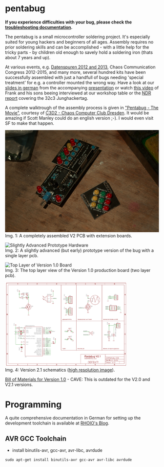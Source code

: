 pentabug
========

**If you experience difficulties with your bug, please check the [troubleshooting documentation](https://github.com/c3d2/pentabug/blob/master/troubleshooting.md).**

The pentabug is a small microcontroller soldering project. It's especially suited for young hackers and beginners of all ages. Assembly requires no prior soldering skills and can be accomplished - with a little help for the tricky parts - by children old enough to savely hold a soldering iron (thats about 7 years and up).

At various events, e.g. [Datenspuren 2012 and 2013](http://datenspuren.de "Datenspuren 2012 and 2013"), Chaos Communication Congress 2012-2015, and many more, several hundred kits have been successfully assembled with just a handfull of bugs needing 'special treatment' for e.g. a controller mounted the wrong way. Have a look at our [slides in german](/c3d2/pentabug/raw/master/doc/201210_slides_datenspuren.pdf "slides form the Datenspuren 2012 talk") from the accompanying [presentation](http://www.datenspuren.de/2012/fahrplan/events/5074.de.html "pentabug talk announcement") or watch [this video](http://www.youtube.com/watch?v=HTBhXqNR6LY "Dresdner Piratencast Folge 14 - Datenspuren") of Frank and his sons beeing interviewed at our workshop table or the [NDR report](https://www.ndr.de/fernsehen/sendungen/hamburg_journal/Kleine-Hacker-am-Werk,hamj45298.html) covering the 32c3 Junghackertag.

A complete walktrough of the assembly process is given in ["Pentabug - The Movie"](http://www.c3d2.de/news/video-pentabug-bauen.html "Pentabug - The Movie"), courtesy of [C3D2 - Chaos Computer Club Dresden](http://c3d2.de "C3D2 - Chaos Computer Club Dresden"). It would be amazing if Scott Manley could do an english version ;-). I would even visit SF to make that happen. 

![Assembled V2 PCB with extension boards](https://github.com/c3d2/pentabug/raw/master/img/assembled_v2_728x483.jpg)  
Img. 1: A completely assembled V2 PCB with extension boards.

![Slightly Advanced Prototype Hardware](https://github.com/c3d2/pentabug/raw/master/img/prototype.jpg)  
Img. 2: A slightly advanced (but early) prototype version of the bug with a single layer pcb.

![Top Layer of Version 1.0 Board](https://github.com/c3d2/pentabug/raw/master/img/board_top.png)  
Img. 3: The top layer view of the Version 1.0 production board (two layer pcb).

![Version 2.1 Schematics (Thumbnail)](https://github.com/c3d2/pentabug/raw/master/img/schematics_v2_1_thumb.png)  
Img. 4: Version 2.1 schematics ([high resolution image](https://github.com/c3d2/pentabug/raw/master/img/schematics_v2_1.png "high resolution image of schematics")).

[Bill of Materials for Version 1.0](https://github.com/c3d2/pentabug/blob/master/bom.md "bill of materials") - CAVE: This is outdated for the V2.0 and V2.1 versions.


Programming
===========

A quite comprehensive documentation in German for setting up the development toolchain is available at [RHOIO's Blog](https://rhoio.wordpress.com/2014/02/06/den-pentabug-programmieren/).


AVR GCC Toolchain
------------------

 * install binutils-avr, gcc-avr, avr-libc, avrdude
 <pre><code>sudo apt-get install binutils-avr gcc-avr avr-libc avrdude</code></pre>
